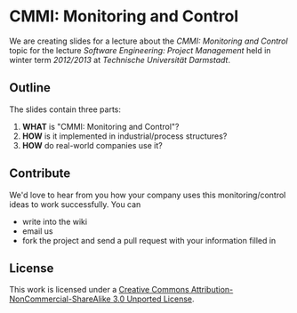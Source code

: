 CMMI: Monitoring and Control
============================

We are creating slides for a lecture about the *CMMI: Monitoring and Control* topic for the lecture *Software Engineering: Project Management* held in winter term *2012/2013* at *Technische Universität Darmstadt*.

Outline
-------

The slides contain three parts:

1. **WHAT** is "CMMI: Monitoring and Control"?
2. **HOW** is it implemented in industrial/process structures?
3. **HOW** do real-world companies use it?

Contribute
----------

We'd love to hear from you how your company uses this monitoring/control ideas to work successfully. You can
- write into the wiki
- email us
- fork the project and send a pull request with your information filled in

License
-------

This work is licensed under a [Creative Commons Attribution-NonCommercial-ShareAlike 3.0 Unported License](http://creativecommons.org/licenses/by-nc-sa/3.0/).
